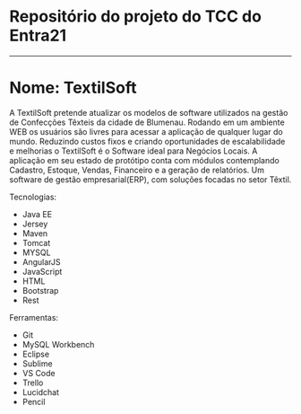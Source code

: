 # Repositório do projeto do TCC do Entra21
--------------------------------------------

# Nome: TextilSoft

A TextilSoft pretende atualizar os modelos de software utilizados na gestão de Confecções Têxteis da cidade de Blumenau.
Rodando em um ambiente WEB os usuários são livres para acessar a aplicação de qualquer lugar do mundo. Reduzindo custos fixos e criando oportunidades de escalabilidade e melhorias o TextilSoft é o Software ideal para Negócios Locais.
A aplicação em seu estado de protótipo conta com módulos contemplando Cadastro, Estoque, Vendas, Financeiro e a geração de relatórios.
Um software de gestão empresarial(ERP), com soluções focadas no setor Têxtil.



Tecnologias: 
  - Java EE
  - Jersey
  - Maven
  - Tomcat
  - MYSQL
  - AngularJS
  - JavaScript
  - HTML
  - Bootstrap
  - Rest
 
 Ferramentas:
  - Git
  - MySQL Workbench
  - Eclipse
  - Sublime
  - VS Code
  - Trello
  - Lucidchat
  - Pencil
